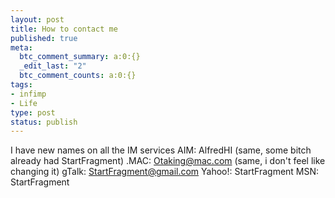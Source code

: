 ```yaml
--- 
layout: post
title: How to contact me
published: true
meta: 
  btc_comment_summary: a:0:{}
  _edit_last: "2"
  btc_comment_counts: a:0:{}
tags: 
- infimp
- Life
type: post
status: publish
---
```

I have new names on all the IM services AIM: AlfredHI (same, some bitch already had StartFragment) .MAC: Otaking@mac.com (same, i don't feel like changing it) gTalk: StartFragment@gmail.com Yahoo!: StartFragment MSN: StartFragment 
